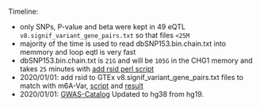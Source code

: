 
Timeline: 
* only SNPs, P-value and beta were kept in 49 eQTL `v8.signif_variant_gene_pairs.txt` so that files `<25M`
* majority of the time is used to read dbSNP153.bin.chain.txt into memmory and loop eqtl is very fast
* dbSNP153.bin.chain.txt is `21G` and will be `105G` in the CHG1 memory and takes `25` minutes with [add rsid perl script](https://github.com/Shicheng-Guo/AnnotationDatabase/blob/master/GTEx/bin/addrs2pairs.pl)
* 2020/01/01: add rsid to GTEx v8.signif_variant_gene_pairs.txt files to match with m6A-Var, [script](https://github.com/Shicheng-Guo/AnnotationDatabase/blob/master/GTEx/bin/addrs2pairs.pl) and [result](./GTEx/)
* 2020/01/01: [GWAS-Catalog](https://github.com/Shicheng-Guo/gwascatlog) Updated to hg38 from hg19. 
